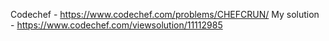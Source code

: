 Codechef - https://www.codechef.com/problems/CHEFCRUN/
My solution - https://www.codechef.com/viewsolution/11112985
